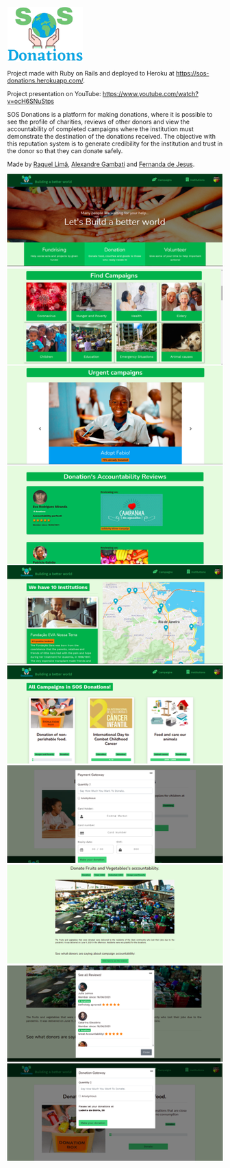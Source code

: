 ![logo_blank](https://github.com/RaquelLima7/SOS_Donations/blob/master/app/assets/images/sos-donations-logo.png)
<br>

Project made with Ruby on Rails and deployed to Heroku at https://sos-donations.herokuapp.com/.

Project presentation on YouTube: https://www.youtube.com/watch?v=ocH6SNuStps

SOS Donations is a platform for making donations, where it is possible to see the profile of charities, reviews of other donors and view the accountability of completed campaigns where the institution must demonstrate the destination of the donations received. The objective with this reputation system is to generate credibility for the institution and trust in the donor so that they can donate safely.

Made by [Raquel Limâ](https://github.com/RaquelLima7), [Alexandre Gambati](https://github.com/alxgambati) and [Fernanda de Jesus](https://github.com/bussularf).


<img src="images/01.png">
<img src="images/02.png">
<img src="images/03.png">
<img src="images/04.png">
<img src="images/05.png">
<img src="images/06.png">
<img src="images/07.png">
<img src="images/08.png">
<img src="images/09.png">
<img src="images/10.png">
